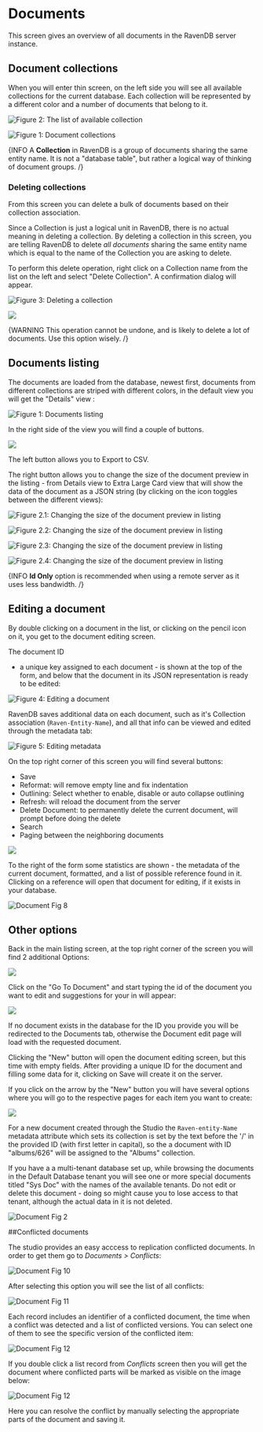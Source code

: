 # Documents

This screen gives an overview of all documents in the RavenDB server instance.

## Document collections

When you will enter thin screen, on the left side you will see all available collections for the current database. Each collection will be represented by a different color and a number of documents that belong to it.

![Figure 2: The list of available collection](Images/studio_collections_2.PNG)

![Figure 1: Document collections](Images/studio_collections_1.PNG)

{INFO A **Collection** in RavenDB is a group of documents sharing the same entity name. It is not a "database table", but rather a logical way of thinking of document groups. /}

### Deleting collections

From this screen you can delete a bulk of documents based on their collection association.

Since a Collection is just a logical unit in RavenDB, there is no actual meaning in deleting a collection. By deleting a collection in this screen, you are telling RavenDB to delete _all documents_ sharing the same entity name which is equal to the name of the Collection you are asking to delete.

To perform this delete operation, right click on a Collection name from the list on the left and select "Delete Collection". A confirmation dialog will appear.

![Figure 3: Deleting a collection](Images/studio_collections_3.PNG)

![](Images/studio_collections_4.PNG)

{WARNING This operation cannot be undone, and is likely to delete a lot of documents. Use this option wisely. /}

## Documents listing

The documents are loaded from the database, newest first, documents from different collections are striped with different colors, in the default view you will get the "Details" view :

![Figure 1: Documents listing](Images/studio_documents_1.PNG)

In the right side of the view you will find a couple of buttons.

![](Images/studio_base_11.PNG)

The left button allows you to Export to CSV.

The right button allows you to change the size of the document preview in the listing - from Details view to Extra Large Card view that will show the data of the document as a JSON string (by clicking on the icon toggles between the different views):

![Figure 2.1: Changing the size of the document preview in listing](Images/studio_base_7.1.PNG)  

![Figure 2.2: Changing the size of the document preview in listing](Images/studio_base_7.2.PNG)  

![Figure 2.3: Changing the size of the document preview in listing](Images/studio_base_7.3.PNG)  

![Figure 2.4: Changing the size of the document preview in listing](Images/studio_base_7.4.PNG)    

{INFO **Id Only** option is recommended when using a remote server as it uses less bandwidth. /}

## Editing a document
By double clicking on a document in the list, or clicking on the pencil icon on it, you get to the document editing screen.

The document ID

 - a unique key assigned to each document - is shown at the top of the form, and below that the document in its JSON representation is ready to be edited:

![Figure 4: Editing a document](Images/studio_documents_4.PNG)

RavenDB saves additional data on each document, such as it's Collection association (`Raven-Entity-Name`), and all that info can be viewed and edited through the metadata tab:

![Figure 5: Editing metadata](Images/studio_documents_7.PNG)

On the top right corner of this screen you will find several buttons:

- Save
- Reformat: will remove empty line and fix indentation
- Outlining: Select whether to enable, disable or auto collapse outlining
- Refresh: will reload the document from the server
- Delete Document: to permanently delete the current document, will prompt before doing the delete
- Search
- Paging between the neighboring documents

![](Images/studio_documents_9.PNG)

To the right of the form some statistics are shown - the metadata of the current document, formatted, and a list of possible reference found in it. Clicking on a reference will open that document for editing, if it exists in your database.

![Document Fig 8](Images/studio_documents_8.PNG)

## Other options

Back in the main listing screen, at the top right corner of the screen you will find 2 additional Options:  

![](Images/studio_base_5.PNG)

Click on the "Go To Document" and start typing the id of the document you want to edit and suggestions for your in will appear:

![](Images/studio_base_9.PNG)

If no document exists in the database for the ID you provide you will be redirected to the Documents tab, otherwise the Document edit page will load with the requested document.

Clicking the "New" button will open the document editing screen, but this time with empty fields. After providing a unique ID for the document and filling some data for it, clicking on Save will create it on the server.

If you click on the arrow by the "New" button you will have several options where you will go to the respective pages for each item you want to create:

![](Images/studio_base_10.PNG)

For a new document created through the Studio the `Raven-entity-Name` metadata attribute which sets its collection is set by the text before the '/' in the provided ID (with first letter in capital), so the a document with ID "albums/626" will be assigned to the "Albums" collection.

If you have a a multi-tenant database set up, while browsing the documents in the Default Database tenant you will see one or more special documents titled "Sys Doc" with the names of the available tenants. Do not edit or delete this document - doing so might cause you to lose access to that tenant, although the actual data in it is not deleted.

![Document Fig 2](Images/studio_documents_2.PNG)


##Conflicted documents

The studio provides an easy acccess to replication conflicted documents. In order to get them go to <em>Documents > Conflicts</em>:

![Document Fig 10](Images/studio_documents_10.png)

After selecting this option you will see the list of all conflicts:

![Document Fig 11](Images/studio_documents_11.png)

Each record includes an identifier of a conflicted document, the time when a conflict was detected and a list of conflicted versions. You can select one of them to see the specific version of the conflicted item:

![Document Fig 12](Images/studio_documents_12.png)

If you double click a list record from _Conflicts_ screen then you will get the document where conflicted parts will be marked as visible on the image below:

![Document Fig 12](Images/studio_documents_13.png)

Here you can resolve the conflict by manually selecting the appropriate parts of the document and saving it.
